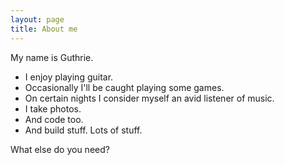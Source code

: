 ```yaml
---
layout: page
title: About me
---
```


My name is Guthrie.

- I enjoy playing guitar.
- Occasionally I'll be caught playing some games.
- On certain nights I consider myself an avid listener of music.
- I take photos.
- And code too.
- And build stuff. Lots of stuff.

What else do you need?

